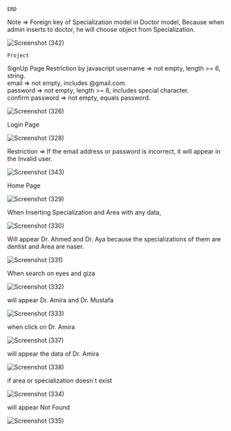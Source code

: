     ERD
    
Note => Foreign key of Specialization model in Doctor model, Because when admin inserts to doctor, he will choose object from Specialization.

![Screenshot (342)](https://github.com/user-attachments/assets/b52f242a-9e51-4534-8f91-112773a0ecab)



    Project


SignUp Page
Restriction by javascript 
           username => not empty, length >= 6, string.    
           email => not empty, includes @gmail.com.    
           password => not empty, length >= 6, includes special character.    
           confirm password => not empty, equals password.   

![Screenshot (326)](https://github.com/user-attachments/assets/22310da9-4ce2-4af4-ac16-bbae62939171)




Login Page

![Screenshot (328)](https://github.com/user-attachments/assets/0b68cef3-e609-48b9-b546-6085a5578c00)



Restriction => If the email address or password is incorrect, it will appear in the Invalid user.

![Screenshot (343)](https://github.com/user-attachments/assets/26d25a50-1cd6-4aaa-9a0d-98a64f7182bf)




  Home Page

![Screenshot (329)](https://github.com/user-attachments/assets/908c2909-37e1-418f-a70b-3d0d7623b3d3)



When Inserting Specialization and Area with any data,

![Screenshot (330)](https://github.com/user-attachments/assets/4c28a07f-bb1f-4cc8-8c2d-3dc07c4bd660)



Will appear Dr. Ahmed and Dr. Aya because the specializations of them are dentist and Area are naser.

![Screenshot (331)](https://github.com/user-attachments/assets/c098a71f-2de1-4cd4-adae-e8b6985027d4)



When search on eyes and giza

![Screenshot (332)](https://github.com/user-attachments/assets/4cfdf275-bbf3-47c9-9bbc-d6f632f7f944)



will appear Dr. Amira and Dr. Mustafa

![Screenshot (333)](https://github.com/user-attachments/assets/30e1dc6c-4b21-41d0-a8d2-2d27c8b5c1bf)



when click on Dr. Amira

![Screenshot (337)](https://github.com/user-attachments/assets/60145936-5ba4-4bd5-8b0f-b06777a1ed66)



will appear the data of Dr. Amira

![Screenshot (338)](https://github.com/user-attachments/assets/45829403-ee4b-4678-9ba5-101732698766)



if area or specialization doesn`t exist

![Screenshot (334)](https://github.com/user-attachments/assets/dd6d7bd2-05e2-4df9-a99c-145d952e4fe0)



will appear Not Found

![Screenshot (335)](https://github.com/user-attachments/assets/b675c946-32e1-48f2-a97e-928b1a30a86f)





